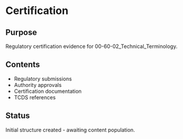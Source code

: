 # Certification

## Purpose
Regulatory certification evidence for 00-60-02_Technical_Terminology.

## Contents
- Regulatory submissions
- Authority approvals
- Certification documentation
- TCDS references

## Status
Initial structure created - awaiting content population.
